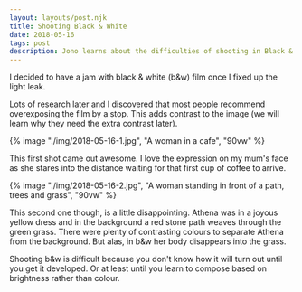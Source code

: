 ```yaml
---
layout: layouts/post.njk
title: Shooting Black & White
date: 2018-05-16
tags: post
description: Jono learns about the difficulties of shooting in Black & White
---
```


I decided to have a jam with black & white (b&w) film once I fixed up the light leak.

Lots of research later and I discovered that most people recommend overexposing the film by a stop. This adds contrast to the image (we will learn why they need the extra contrast later). 

{% image "./img/2018-05-16-1.jpg", "A woman in a cafe", "90vw" %}

This first shot came out awesome. I love the expression on my mum's face as she stares into the distance waiting for that first cup of coffee to arrive.

{% image "./img/2018-05-16-2.jpg", "A woman standing in front of a path, trees and grass", "90vw" %}

This second one though, is a little disappointing. Athena was in a joyous yellow dress and in the background a red stone path weaves through the green grass. There were plenty of contrasting colours to separate Athena from the background. But alas, in b&w her body disappears into the grass.

Shooting b&w is difficult because you don't know how it will turn out until you get it developed. Or at least until you learn to compose based on brightness rather than colour.